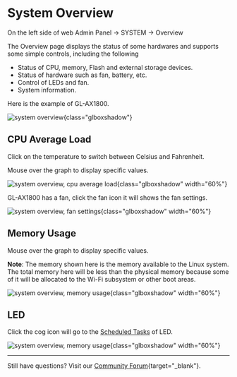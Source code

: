 # System Overview

On the left side of web Admin Panel -> SYSTEM -> Overview

The Overview page displays the status of some hardwares and supports some simple controls, including the following

- Status of CPU, memory, Flash and external storage devices.
- Status of hardware such as fan, battery, etc.
- Control of LEDs and fan.
- System information.

Here is the example of GL-AX1800.

![system overview](https://static.gl-inet.com/docs/en/4/tutorials/system_overview/system_overview.png){class="glboxshadow"}

## CPU Average Load

Click on the temperature to switch between Celsius and Fahrenheit.

Mouse over the graph to display specific values.

![system overview, cpu average load](https://static.gl-inet.com/docs/en/4/tutorials/system_overview/cpu_average_load.png){class="glboxshadow" width="60%"}

GL-AX1800 has a fan, click the fan icon it will shows the fan settings.

![system overview, fan settings](https://static.gl-inet.com/docs/en/4/tutorials/system_overview/fan_settings.png){class="glboxshadow" width="60%"}

## Memory Usage

Mouse over the graph to display specific values.

**Note**: The memory shown here is the memory available to the Linux system. The total memory here will be less than the physical memory because some of it will be allocated to the Wi-Fi subsystem or other boot areas.

![system overview, memory usage](https://static.gl-inet.com/docs/en/4/tutorials/system_overview/memory_usage.png){class="glboxshadow" width="60%"}

## LED

Click the cog icon will go to the [Scheduled Tasks](../scheduled_tasks) of LED.

![system overview, memory usage](https://static.gl-inet.com/docs/en/4/tutorials/system_overview/led.png){class="glboxshadow" width="60%"}

---

Still have questions? Visit our [Community Forum](https://forum.gl-inet.com){target="_blank"}.
